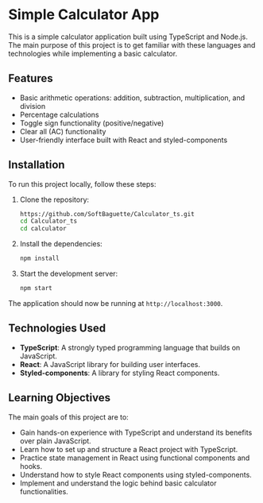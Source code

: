 # Simple Calculator App

This is a simple calculator application built using TypeScript and Node.js. The main purpose of this project is to get familiar with these languages and technologies while implementing a basic calculator.

## Features

- Basic arithmetic operations: addition, subtraction, multiplication, and division
- Percentage calculations
- Toggle sign functionality (positive/negative)
- Clear all (AC) functionality
- User-friendly interface built with React and styled-components

## Installation

To run this project locally, follow these steps:

1. Clone the repository:
   ```bash
   https://github.com/SoftBaguette/Calculator_ts.git
   cd Calculator_ts
   cd calculator
   ```

2. Install the dependencies:
   ```bash
   npm install
   ```

3. Start the development server:
   ```bash
   npm start
   ```

The application should now be running at `http://localhost:3000`.

## Technologies Used

- **TypeScript**: A strongly typed programming language that builds on JavaScript.
- **React**: A JavaScript library for building user interfaces.
- **Styled-components**: A library for styling React components.

## Learning Objectives

The main goals of this project are to:

- Gain hands-on experience with TypeScript and understand its benefits over plain JavaScript.
- Learn how to set up and structure a React project with TypeScript.
- Practice state management in React using functional components and hooks.
- Understand how to style React components using styled-components.
- Implement and understand the logic behind basic calculator functionalities.
